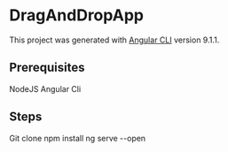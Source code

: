 # DragAndDropApp

This project was generated with [Angular CLI](https://github.com/angular/angular-cli) version 9.1.1.

## Prerequisites

NodeJS
Angular Cli

## Steps

Git clone
npm install
ng serve --open

